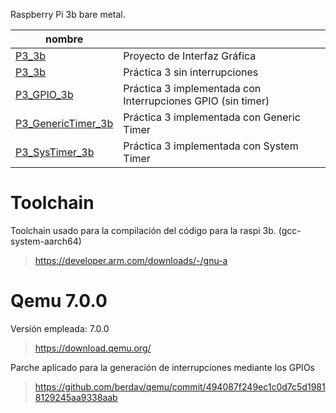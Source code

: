 Raspberry Pi 3b bare metal.

|nombre          |                                                           |
|----------------|-----------------------------------------------------------|
|[P3_3b](https://github.com/junouyangf/qemu-int/tree/main/GUI)|Proyecto de Interfaz Gráfica|
|[P3_3b](https://github.com/junouyangf/qemu-int/tree/main/P3_3b)|Práctica 3 sin interrupciones|
|[P3_GPIO_3b](https://github.com/junouyangf/qemu-int/tree/main/P3_GPIO_3b)|Práctica 3 implementada con Interrupciones GPIO (sin timer)|
|[P3_GenericTimer_3b](https://github.com/junouyangf/qemu-int/tree/main/P3_GenericTimer_3b)|Práctica 3 implementada con Generic Timer|
|[P3_SysTimer_3b](https://github.com/junouyangf/qemu-int/tree/main/P3_SysTimer_3b)|Práctica 3 implementada con System Timer|

# Toolchain
Toolchain usado para la compilación del código para la raspi 3b. (gcc-system-aarch64)
>https://developer.arm.com/downloads/-/gnu-a

# Qemu 7.0.0
Versión empleada: 7.0.0
>https://download.qemu.org/

Parche aplicado para la generación de interrupciones mediante los GPIOs
>https://github.com/berdav/qemu/commit/494087f249ec1c0d7c5d19818129245aa9338aab
